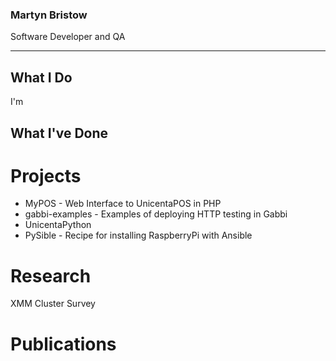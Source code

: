 ### Martyn Bristow
Software Developer and QA
***
## What I Do
I'm 
## What I've Done
# Projects
* MyPOS - Web Interface to UnicentaPOS in PHP
* gabbi-examples - Examples of deploying HTTP testing in Gabbi
* UnicentaPython
* PySible - Recipe for installing RaspberryPi with Ansible
# Research
XMM Cluster Survey
# Publications 
